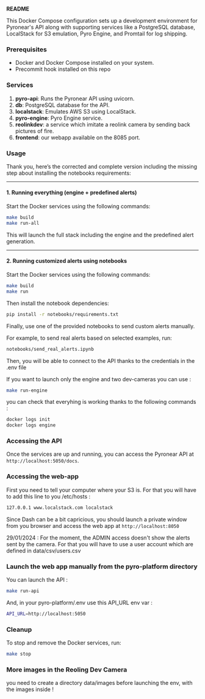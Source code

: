 **README**

This Docker Compose configuration sets up a development environment for Pyronear's API along with supporting services like a PostgreSQL database, LocalStack for S3 emulation, Pyro Engine, and Promtail for log shipping.

### Prerequisites
- Docker and Docker Compose installed on your system.
- Precommit hook installed on this repo


### Services
1. **pyro-api**: Runs the Pyronear API using uvicorn.
2. **db**: PostgreSQL database for the API.
3. **localstack**: Emulates AWS S3 using LocalStack.
4. **pyro-engine**: Pyro Engine service.
5. **reolinkdev**: a service which imitate a reolink camera by sending back pictures of fire.
6. **frontend**: our webapp available on the 8085 port.

### Usage

Thank you, here’s the corrected and complete version including the missing step about installing the notebooks requirements:

---

#### 1. Running everything (engine + predefined alerts)

Start the Docker services using the following commands:

```bash
make build
make run-all
```

This will launch the full stack including the engine and the predefined alert generation.

---

#### 2. Running customized alerts using notebooks

Start the Docker services using the following commands:

```bash
make build
make run
```

Then install the notebook dependencies:

```bash
pip install -r notebooks/requirements.txt
```

Finally, use one of the provided notebooks to send custom alerts manually.

For example, to send real alerts based on selected examples, run:

```bash
notebooks/send_real_alerts.ipynb
```

Then, you will be able to connect to the API thanks to the credentials in the .env file

If you want to launch only the engine and two dev-cameras you can use :
```bash
make run-engine
```

you can check that everyhing is working thanks to the following commands :
```bash
docker logs init
docker logs engine
```

### Accessing the API
Once the services are up and running, you can access the Pyronear API at `http://localhost:5050/docs`.


### Accessing the web-app

First you need to tell your computer where your S3 is.
For that you will have to add this line to you /etc/hosts :

```bash
127.0.0.1 www.localstack.com localstack
```

Since Dash can be a bit capricious, you should launch a private window from you browser and access the web app at `http://localhost:8050`

29/01/2024 : For the moment, the ADMIN access doesn't show the alerts sent by the camera. For that you will have to use a user account which are defined in data/csv/users.csv

### Launch the web app manually from the pyro-platform directory

You can launch the API :

```bash
make run-api
```

And, in your pyro-platform/.env use this API_URL env var :
```bash
API_URL=http://localhost:5050
```

### Cleanup
To stop and remove the Docker services, run:
```bash
make stop
```

### More images in the Reoling Dev Camera

you need to create a directory data/images before launching the env, with the images inside !

